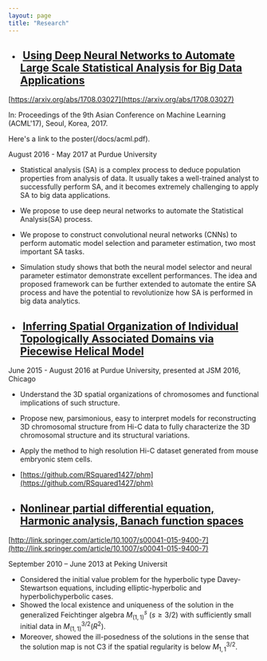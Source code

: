 ```yaml
---
layout: page
title: "Research"
---
```


* ##  [Using Deep Neural Networks to Automate Large Scale Statistical Analysis for Big Data Applications](https://arxiv.org/abs/1708.03027) 
[https://arxiv.org/abs/1708.03027](https://arxiv.org/abs/1708.03027)

In: Proceedings of the 9th Asian Conference on Machine Learning (ACML'17), Seoul, Korea, 2017.

Here's a link to the poster(/docs/acml.pdf).

  August 2016 - May 2017 at Purdue University
 * Statistical analysis (SA) is a complex process to deduce population properties from analysis of data. It usually takes a well-trained analyst to successfully perform SA, and it becomes extremely challenging to apply SA to big data applications.
 * We propose to use deep neural networks to automate the Statistical Analysis(SA) process. 
 * We propose to construct convolutional neural networks (CNNs) to perform automatic model selection and parameter estimation, two most important SA tasks.  
 * Simulation study shows that both the neural model selector and neural parameter estimator demonstrate excellent performances. The idea and proposed framework can be further extended to automate the entire SA process and have the potential to revolutionize how SA is performed in big data analytics.


* ##  [Inferring Spatial Organization of Individual Topologically Associated Domains via Piecewise Helical Model](https://rsquared1427.github.io/phm/) 
June 2015 - August 2016 at Purdue University, presented at JSM 2016, Chicago
  * Understand the 3D spatial organizations of chromosomes and functional implications of such structure.
  * Propose new, parsimonious, easy to interpret models for reconstructing 3D chromosomal structure from Hi-C data to fully characterize the 3D chromosomal structure and its structural variations.
  * Apply the method to high resolution Hi-C dataset generated from mouse embryonic stem cells.
  * [https://github.com/RSquared1427/phm](https://github.com/RSquared1427/phm)


* ## [Nonlinear partial differential equation, Harmonic analysis, Banach function spaces](http://link.springer.com/article/10.1007/s00041-015-9400-7)
[http://link.springer.com/article/10.1007/s00041-015-9400-7](http://link.springer.com/article/10.1007/s00041-015-9400-7)

  September 2010 – June 2013 at Peking Universit
  * Considered the initial value problem for the hyperbolic type Davey-Stewartson equations, including elliptic-hyperbolic and hyperbolichyperbolic cases. 
  * Showed the local existence and uniqueness of the solution in the generalized Feichtinger algebra $M^s_{(1,1)}$ $(s\geq 3/2)$ with sufficiently small initial data in $M^{3/2}_{(1,1)}(R^2)$. 
  * Moreover, showed the ill-posedness of the solutions in the sense that the solution map is not C3 if the spatial regularity is below $M^{3/2}_{1,1}$.
